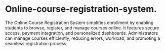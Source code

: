 # Online-course-registration-system.
The Online Course Registration System simplifies enrollment by enabling students to browse, register, and manage courses online. It features secure access, payment integration, and personalized dashboards. Administrators can manage courses efficiently, reducing errors, workload, and promoting a seamless registration process.
